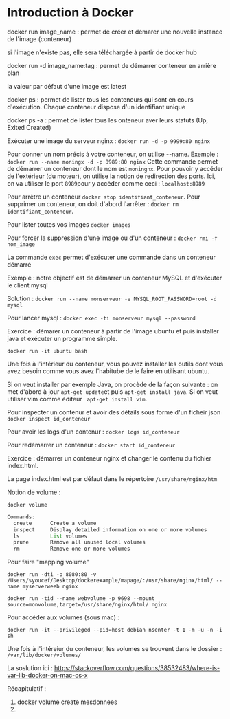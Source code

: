 # Introduction à Docker


docker run image_name : permet de créer et démarer une nouvelle instance de l'image (conteneur)

si l'image n'existe pas, elle sera téléchargée à partir de docker hub

docker run -d image_name:tag : permet de démarrer conteneur en arrière plan 

la valeur par défaut d'une image est latest

docker ps : permet de lister tous les conteneurs qui sont en cours d'exécution. Chaque conteneur dispose d'un identifiant unique 

docker ps -a : permet de lister tous les onteneur aver leurs statuts (Up, Exited Created) 

Exécuter une image du serveur nginx : ``docker run -d -p 9999:80 nginx``

Pour donner un nom précis à votre conteneur, on utilise --name. Exemple : ``docker run --name moningx -d -p 8989:80 nginx`` Cette commande permet de démarrer un conteneur dont le nom est ``moningnx``. Pour pouvoir y accéder de l'extérieur (du moteur), on utilise la notion de redirection des ports. Ici, on va utiliser le port  ``8989``pour y accéder comme ceci : ``localhost:8989`` 


Pour arrêtre un conteneur ``docker stop identifiant_conteneur``. Pour supprimer un conteneur, on doit d'abord l'arrêter : ``docker rm identifiant_conteneur``. 

Pour lister toutes vos images ``docker images``


Pour forcer la suppression d'une image ou d'un conteneur : ``docker rmi -f nom_image``


La commande ``exec`` permet d'exécuter une commande dans un conteneur démarré

Exemple : notre objectif est de démarrer un conteneur MySQL et d'exécuter le client mysql

Solution : ``docker run --name monserveur -e MYSQL_ROOT_PASSWORD=root -d mysql``

Pour lancer mysql : ``docker exec -ti monserveur mysql --password``


Exercice : démarer un conteneur à partir de l'image ubuntu et puis installer java et exécuter un programme simple. 
 
 
 ``docker run -it ubuntu bash``  
 
 Une fois à l'intérieur du conteneur, vous pouvez  installer les outils dont vous avez besoin comme vous avez l'habitube de le faire en utilisant ubuntu. 

Si on veut installer par exemple Java, on procède de la façon suivante : on met d'abord à jour ``apt-get update``et puis ``apt-get install java``. Si on veut utiliser vim comme éditeur `` apt-get install vim``.  
  
  
Pour inspecter un contenur et avoir des détails sous forme d'un ficheir json ``docker inspect id_conteneur`` 

Pour avoir les logs d'un contenur : ``docker logs id_conteneur`` 

Pour redémarrer un conteneur : ``docker start id_conteneur`` 

Exercice : démarrer un conteneur nginx et changer le contenu du fichier index.html. 

La page index.html est par défaut dans le répertoire ``/usr/share/nginx/htm ``  

Notion de volume :


``docker volume``

```java 
Commands:
  create      Create a volume
  inspect     Display detailed information on one or more volumes
  ls          List volumes
  prune       Remove all unused local volumes
  rm          Remove one or more volumes
```



Pour faire "mapping volume" 


``docker run -dti -p 8080:80 -v /Users/syoucef/Desktop/dockerexample/mapage/:/usr/share/nginx/html/ --name myserverweeb nginx``

``docker run -tid --name webvolume -p 9698 --mount source=monvolume,target=/usr/share/nginx/html/ nginx`` 


Pour accéder aux volumes (sous mac) : 

`` docker run -it --privileged --pid=host debian nsenter -t 1 -m -u -n -i sh ``

Une fois à l'intéreiur du conteneur, les volumes se trouvent dans le dossier :  ``/var/lib/docker/volumes/``


La soslution ici : https://stackoverflow.com/questions/38532483/where-is-var-lib-docker-on-mac-os-x


Récapitulatif : 

1.  docker volume create mesdonnees
2.  

